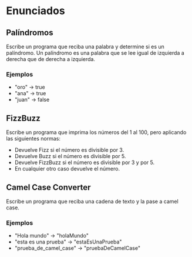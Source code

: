 # Enunciados

## Palíndromos
Escribe un programa que reciba una palabra y determine si es un palíndromo.
Un palíndromo es una palabra que se lee igual de izquierda a derecha que de derecha a izquierda.

### Ejemplos
- "oro" -> true
- "ana" -> true
- "juan" -> false

## FizzBuzz
Escribe un programa que imprima los números del 1 al 100, pero aplicando las siguientes normas:

* Devuelve Fizz si el número es divisible por 3.
* Devuelve Buzz si el número es divisible por 5.
* Devuelve FizzBuzz si el número es divisible por 3 y por 5.
* En cualquier otro caso devuelve el número.

## Camel Case Converter
Escribe un programa que reciba una cadena de texto y la pase a camel case.

### Ejemplos
- "Hola mundo" -> "holaMundo"
- "esta es una prueba" -> "estaEsUnaPrueba"
- "prueba_de_camel_case" -> "pruebaDeCamelCase"
